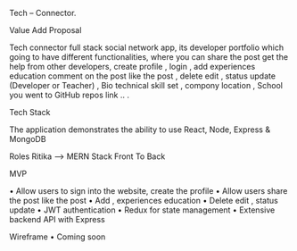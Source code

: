 
Tech – Connector.


Value Add Proposal

Tech connector full stack social network app, its developer portfolio which going to have different functionalities,
where you can share the post   get the help from other developers, create profile , login , add experiences education comment  on the post  like the post  , delete edit ,  status update  (Developer or Teacher) , Bio  technical skill set , compony location , School you went to GitHub repos link .. 
.

Tech Stack

The application demonstrates the ability to use React, Node, Express & MongoDB

Roles 
 Ritika --> MERN Stack Front To Back

MVP


•	Allow users to sign into the website, create the profile 
•	Allow users share the post like the post 
•	Add , experiences education 
•	Delete edit ,  status update
•	JWT authentication 
•	Redux for state management
•	Extensive backend API with Express


Wireframe 
•	Coming soon 
